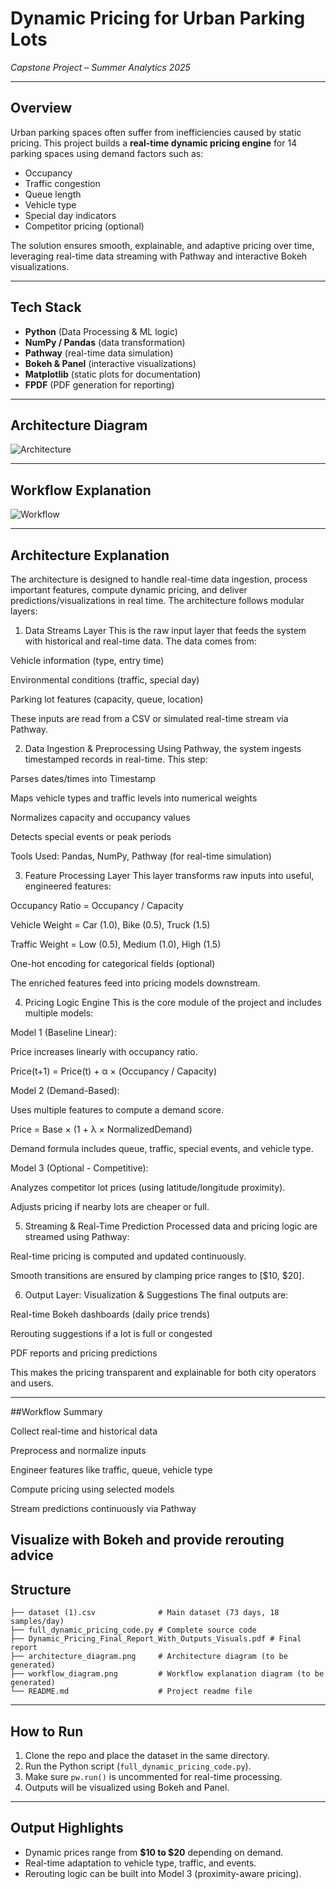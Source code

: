 
# Dynamic Pricing for Urban Parking Lots
*Capstone Project – Summer Analytics 2025*


---

## Overview
Urban parking spaces often suffer from inefficiencies caused by static pricing. This project builds a **real-time dynamic pricing engine** for 14 parking spaces using demand factors such as:
- Occupancy
- Traffic congestion
- Queue length
- Vehicle type
- Special day indicators
- Competitor pricing (optional)

The solution ensures smooth, explainable, and adaptive pricing over time, leveraging real-time data streaming with Pathway and interactive Bokeh visualizations.

---

## Tech Stack
- **Python** (Data Processing & ML logic)
- **NumPy / Pandas** (data transformation)
- **Pathway** (real-time data simulation)
- **Bokeh & Panel** (interactive visualizations)
- **Matplotlib** (static plots for documentation)
- **FPDF** (PDF generation for reporting)

---

## Architecture Diagram
![Architecture](ArchitectureDiag.png)

---

## Workflow Explanation
![Workflow](WorkFlow.png)

---

## Architecture Explanation
The architecture is designed to handle real-time data ingestion, process important features, compute dynamic pricing, and deliver predictions/visualizations in real time. The architecture follows modular layers:

1. Data Streams Layer
This is the raw input layer that feeds the system with historical and real-time data. The data comes from:

Vehicle information (type, entry time)

Environmental conditions (traffic, special day)

Parking lot features (capacity, queue, location)

These inputs are read from a CSV or simulated real-time stream via Pathway.

2. Data Ingestion & Preprocessing
Using Pathway, the system ingests timestamped records in real-time. This step:

Parses dates/times into Timestamp

Maps vehicle types and traffic levels into numerical weights

Normalizes capacity and occupancy values

Detects special events or peak periods

Tools Used: Pandas, NumPy, Pathway (for real-time simulation)

3. Feature Processing Layer
This layer transforms raw inputs into useful, engineered features:

Occupancy Ratio = Occupancy / Capacity

Vehicle Weight = Car (1.0), Bike (0.5), Truck (1.5)

Traffic Weight = Low (0.5), Medium (1.0), High (1.5)

One-hot encoding for categorical fields (optional)

The enriched features feed into pricing models downstream.

4. Pricing Logic Engine
This is the core module of the project and includes multiple models:

Model 1 (Baseline Linear):

Price increases linearly with occupancy ratio.

Price(t+1) = Price(t) + α × (Occupancy / Capacity)

Model 2 (Demand-Based):

Uses multiple features to compute a demand score.

Price = Base × (1 + λ × NormalizedDemand)

Demand formula includes queue, traffic, special events, and vehicle type.

Model 3 (Optional - Competitive):

Analyzes competitor lot prices (using latitude/longitude proximity).

Adjusts pricing if nearby lots are cheaper or full.

5. Streaming & Real-Time Prediction
Processed data and pricing logic are streamed using Pathway:

Real-time pricing is computed and updated continuously.

Smooth transitions are ensured by clamping price ranges to [$10, $20].

6. Output Layer: Visualization & Suggestions
The final outputs are:

Real-time Bokeh dashboards (daily price trends)

Rerouting suggestions if a lot is full or congested

PDF reports and pricing predictions

This makes the pricing transparent and explainable for both city operators and users.

---

##Workflow Summary

Collect real-time and historical data

Preprocess and normalize inputs

Engineer features like traffic, queue, vehicle type

Compute pricing using selected models

Stream predictions continuously via Pathway

Visualize with Bokeh and provide rerouting advice
---

## Structure
```
├── dataset (1).csv              # Main dataset (73 days, 18 samples/day)
├── full_dynamic_pricing_code.py # Complete source code
├── Dynamic_Pricing_Final_Report_With_Outputs_Visuals.pdf # Final report
├── architecture_diagram.png     # Architecture diagram (to be generated)
├── workflow_diagram.png         # Workflow explanation diagram (to be generated)
└── README.md                    # Project readme file
```

---

##  How to Run
1. Clone the repo and place the dataset in the same directory.
2. Run the Python script (`full_dynamic_pricing_code.py`).
3. Make sure `pw.run()` is uncommented for real-time processing.
4. Outputs will be visualized using Bokeh and Panel.

---

##  Output Highlights
- Dynamic prices range from **$10 to $20** depending on demand.
- Real-time adaptation to vehicle type, traffic, and events.
- Rerouting logic can be built into Model 3 (proximity-aware pricing).

